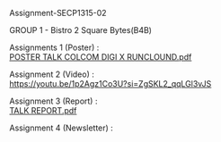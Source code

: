  Assignment-SECP1315-02

GROUP 1 - Bistro 2 Square Bytes(B4B)

Assignments 1 (Poster) : <br> [POSTER TALK COLCOM DIGI X RUNCLOUND.pdf](https://github.com/user-attachments/files/18358594/POSTER.TALK.COLCOM.DIGI.X.RUNCLOUND.pdf)

Assignment 2 (Video) : <br> https://youtu.be/1p2Agz1Co3U?si=ZgSKL2_qqLGl3vJS

Assignment 3 (Report) : <br> [TALK REPORT.pdf](https://github.com/user-attachments/files/18358559/TALK.REPORT.pdf)

Assignment 4 (Newsletter) : <br>
